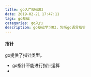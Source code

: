 ```yaml
---
title: go入门基础03
date: 2019-02-21 17:47:11
tags: go基础
categories: go入门
description: go基础学习03，包括go语言指针
---
```


#### 指针 
go提供了指针类型。
* go指针不能进行指针运算
* 
